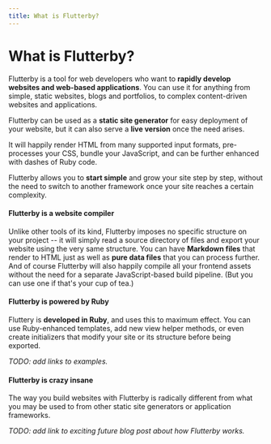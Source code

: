 ```yaml
---
title: What is Flutterby?
---
```


# What is Flutterby?

Flutterby is a tool for web developers who want to **rapidly develop websites and web-based applications**. You can use it for anything from simple, static websites, blogs and portfolios, to complex content-driven websites and applications.

Flutterby can be used as a **static site generator** for easy deployment of your website, but it can also serve a **live version** once the need arises.

It will happily render HTML from many supported input formats, pre-processes your CSS, bundle your JavaScript, and can be further enhanced with dashes of Ruby code.

Flutterby allows you to **start simple** and grow your site step by step, without the need to switch to another framework once your site reaches a certain complexity.


#### Flutterby is a website compiler

Unlike other tools of its kind, Flutterby imposes no specific structure on your project -- it will simply read a source directory of files and export your website using the very same structure. You can have **Markdown files** that render to HTML just as well as **pure data files** that you can process further. And of course Flutterby will also happily compile all your frontend assets without the need for a separate JavaScript-based build pipeline. (But you can use one if that's your cup of tea.)


#### Flutterby is powered by Ruby

Fluttery is **developed in Ruby**, and uses this to maximum effect. You can use Ruby-enhanced templates, add new view helper methods, or even create initializers that modify your site or its structure before being exported.

_TODO: add links to examples._



#### Flutterby is crazy insane

The way you build websites with Flutterby is radically different from what you may be used to from other static site generators or application frameworks.

_TODO: add link to exciting future blog post about how Flutterby works._
